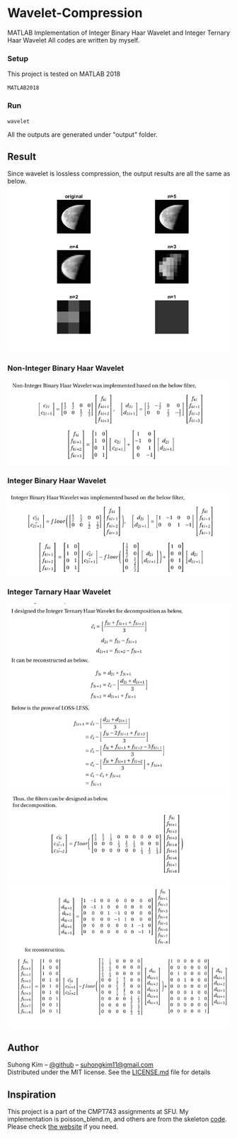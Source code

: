 # Wavelet-Compression
MATLAB Implementation of Integer Binary Haar Wavelet and Integer Ternary Haar Wavelet
All codes are written by myself. 

### Setup
This project is tested on MATLAB 2018

```
MATLAB2018 
```

### Run
```
wavelet 
```
All the outputs are generated under "output" folder. 

## Result
Since wavelet is lossless compression, the output results are all the same as below. 
![](./screenshots/result.png)

### Non-Integer Binary Haar Wavelet 
![](./screenshots/nonBH.png) 
### Integer Binary Haar Wavelet 
![](./screenshots/BH.png) 
### Integer Tarnary Haar Wavelet 
![](./screenshots/TH1.png) 
![](./screenshots/TH2.png) 
![](./screenshots/TH3.png) 


## Author

Suhong Kim – [@github](https://github.com/suhongkim) – suhongkim11@gmail.com \
Distributed under the MIT license. See the [LICENSE.md](LICENSE.md) file for details

## Inspiration
This project is a part of the CMPT743 assignments at SFU. My implementation is poisson_blend.m, and others are from the skeleton [code](https://drive.google.com/file/d/1rSOQUHlr4j6_6t22hyBRFSaWaRqseNcs/view).\
Please check [the website](https://sites.google.com/site/alimahdaviamiri/teaching/cmpt-743) if you need. 

